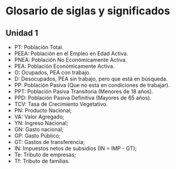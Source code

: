 # Glosario de siglas y significados

## Unidad 1

- PT: Población Total.
- PEEA: Población en el Empleo en Edad Activa.
- PNEA: Población No Económicamente Activa.
- PEA: Población Económicamente Activa.
- O: Ocupados, PEA con trabajo.
- D: Desocupados, PEA sin trabajo, pero que está en búsqueda.
- PP: Población Pasiva (Que no está en condiciones de trabajar).
- PPT: Población Pasiva Transitoria (Menores de 18 años).
- PPD: Población Pasiva Definitiva (Mayores de 65 años).
- TCV: Tasa de Crecimiento Vegetativo.
- PN: Producto Nacional;
- VA: Valor Agregado;
- YN: Ingreso Nacional;
- GN: Gasto nacional;
- GP: Gasto Público;
- GT: Gastos de transferencia;
- IN: Impuestos netos de subsidios (IN = IMP - GT);
- Te: Tributo de empresas;
- Tf: Tributo de familias.
